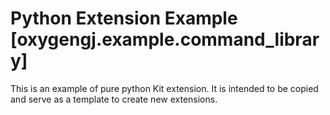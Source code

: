 # Python Extension Example [oxygengj.example.command_library]

This is an example of pure python Kit extension. It is intended to be copied and serve as a template to create new extensions.

